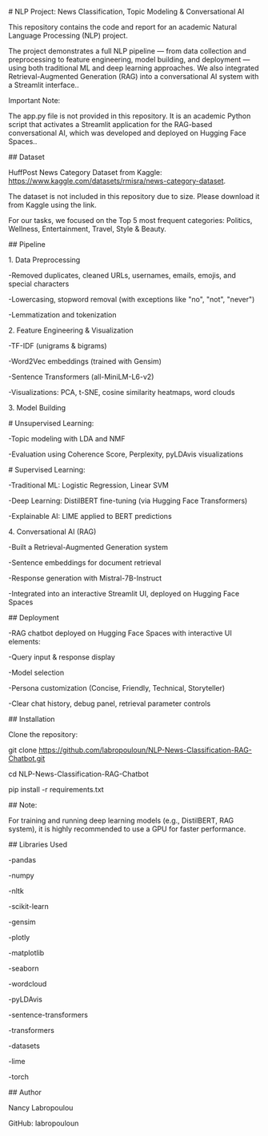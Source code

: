 \# NLP Project: News Classification, Topic Modeling \& Conversational AI



This repository contains the code and report for an academic Natural Language Processing (NLP) project.

The project demonstrates a full NLP pipeline — from data collection and preprocessing to feature engineering, model building, and deployment — using both traditional ML and deep learning approaches. We also integrated Retrieval-Augmented Generation (RAG) into a conversational AI system with a Streamlit interface..



Important Note:

The app.py file is not provided in this repository. It is an academic Python script that activates a Streamlit application for the RAG-based conversational AI, which was developed and deployed on Hugging Face Spaces..



\## Dataset



HuffPost News Category Dataset from Kaggle: https://www.kaggle.com/datasets/rmisra/news-category-dataset.

The dataset is not included in this repository due to size. Please download it from Kaggle using the link.

For our tasks, we focused on the Top 5 most frequent categories: Politics, Wellness, Entertainment, Travel, Style \& Beauty.



\## Pipeline



1\. Data Preprocessing



-Removed duplicates, cleaned URLs, usernames, emails, emojis, and special characters



-Lowercasing, stopword removal (with exceptions like "no", "not", "never")



-Lemmatization and tokenization



2\. Feature Engineering \& Visualization



-TF-IDF (unigrams \& bigrams)



-Word2Vec embeddings (trained with Gensim)



-Sentence Transformers (all-MiniLM-L6-v2)



-Visualizations: PCA, t-SNE, cosine similarity heatmaps, word clouds



3\. Model Building



\# Unsupervised Learning:



-Topic modeling with LDA and NMF



-Evaluation using Coherence Score, Perplexity, pyLDAvis visualizations



\# Supervised Learning:



-Traditional ML: Logistic Regression, Linear SVM



-Deep Learning: DistilBERT fine-tuning (via Hugging Face Transformers)



-Explainable AI: LIME applied to BERT predictions



4\. Conversational AI (RAG)



-Built a Retrieval-Augmented Generation system



-Sentence embeddings for document retrieval



-Response generation with Mistral-7B-Instruct



-Integrated into an interactive Streamlit UI, deployed on Hugging Face Spaces



\## Deployment



-RAG chatbot deployed on Hugging Face Spaces with interactive UI elements:



-Query input \& response display



-Model selection



-Persona customization (Concise, Friendly, Technical, Storyteller)



-Clear chat history, debug panel, retrieval parameter controls


\## Installation



Clone the repository:



git clone https://github.com/labropouloun/NLP-News-Classification-RAG-Chatbot.git

cd NLP-News-Classification-RAG-Chatbot

pip install -r requirements.txt



\## Note: 

For training and running deep learning models (e.g., DistilBERT, RAG system), it is highly recommended to use a GPU for faster performance.



\## Libraries Used



-pandas

-numpy

-nltk

-scikit-learn

-gensim

-plotly

-matplotlib

-seaborn

-wordcloud

-pyLDAvis

-sentence-transformers

-transformers

-datasets

-lime

-torch



\## Author

Nancy Labropoulou

GitHub: labropouloun

